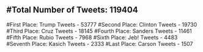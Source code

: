 #Total Number of Tweets: 119404 
---
#First Place: Trump Tweets - 53777
#Second Place: Clinton Tweets - 19730
#Third Place: Cruz Tweets - 18145
#Fourth Place: Sanders Tweets - 11461
#Fifth Place: Rubio Tweets - 7968
#Sixth Place: Jeb! Tweets - 4483
#Seventh Place: Kasich Tweets - 2333
#Last Place: Carson Tweets - 1507

